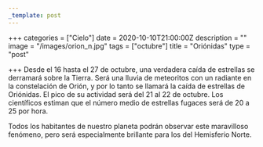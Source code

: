 ```yaml
---
_template: post
---
```



+++
categories = ["Cielo"]
date = 2020-10-10T21:00:00Z
description = ""
image = "/images/orion_n.jpg"
tags = ["octubre"]
title = "Oriónidas"
type = "post"

+++
Desde el 16 hasta el 27 de octubre, una verdadera caída de estrellas se derramará sobre la Tierra. Será una lluvia de meteoritos con un radiante en la constelación de Orión, y por lo tanto se llamará la caída de estrellas de Oriónidas. El pico de su actividad será del 21 al 22 de octubre. Los científicos estiman que el número medio de estrellas fugaces será de 20 a 25 por hora.  
  
Todos los habitantes de nuestro planeta podrán observar este maravilloso fenómeno, pero será especialmente brillante para los del Hemisferio Norte.
